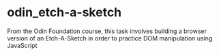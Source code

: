 # odin_etch-a-sketch
From the Odin Foundation course, this task involves building a browser version of an Etch-A-Sketch in order to practice DOM manipulation using JavaScript
